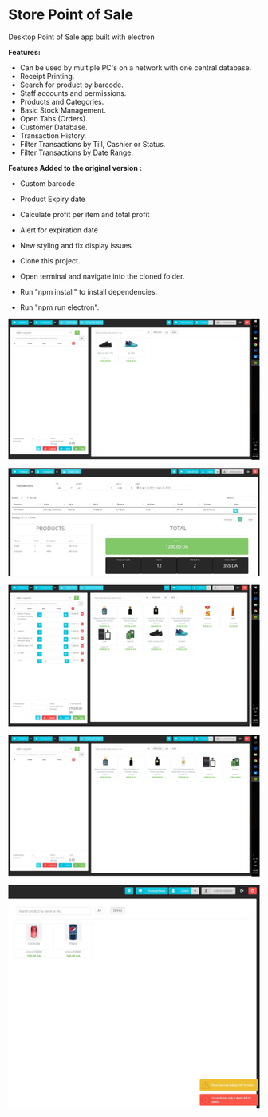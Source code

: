 
# Store Point of Sale
 Desktop Point of Sale app built with electron
 
  **Features:**

- Can be used by multiple PC's on a network with one central database.
- Receipt Printing.
- Search for product by barcode.
- Staff accounts and permissions. 
- Products and Categories.
- Basic Stock Management.
- Open Tabs (Orders).
- Customer Database. 
- Transaction History. 
- Filter Transactions by Till, Cashier or Status. 
- Filter Transactions by Date Range. 

**Features Added to the original version :**

- Custom barcode  
- Product Expiry date 
- Calculate profit per item and total profit
- Alert for expiration date
- New styling and fix display issues  



- Clone this project.
- Open terminal and navigate into the cloned folder.
- Run "npm install" to install dependencies.
- Run "npm run electron". 

![POS](https://github.com/ailakhdar/Store-POS/blob/master/screenshots/2.jpg)

![Transactions](https://github.com/ailakhdar/Store-POS/blob/master/screenshots/transaction.jpg)

![Receipt](https://github.com/ailakhdar/Store-POS/blob/master/screenshots/5.jpg)

![Permissions](https://github.com/ailakhdar/Store-POS/blob/master/screenshots/4.jpg)

![Users](https://github.com/ailakhdar/Store-POS/blob/master/screenshots/alert.jpg)
